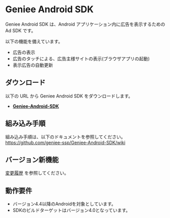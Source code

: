 # Geniee Android SDK

Geniee Android SDK は、Android アプリケーション内に広告を表示するための Ad SDK です。

以下の機能を備えています。  
- 広告の表示
- 広告のタッチによる、広告主様サイトの表示(ブラウザアプリの起動)
- 表示広告の自動更新

## ダウンロード

以下の URL から Geniee Android SDK をダウンロードします。

- **[Geniee-Android-SDK](https://github.com/geniee-ssp/Geniee-Android-SDK/releases)**

## 組み込み手順

組み込み手順は、以下のドキュメントを参照してください。  
<https://github.com/geniee-ssp/Geniee-Android-SDK/wiki>

## バージョン新機能

[変更履歴](CHANGELOG.md) を参照してください。

## 動作要件

- バージョン4.4以降のAndroidを対象としています。
- SDKのビルドターゲットはバージョン4.0となっています。
